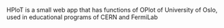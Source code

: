 HPloT is a small web app that has functions of OPlot of University of Oslo, used in educational programs of CERN and FermiLab
